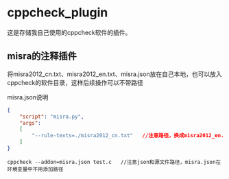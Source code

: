 # cppcheck_plugin
这是存储我自己使用的cppcheck软件的插件。

## misra的注释插件

将misra2012_cn.txt、misra2012_en.txt、misra.json放在自己本地，也可以放入cppcheck的软件目录，这样后续操作可以不带路径

misra.json说明
```json
{
    "script": "misra.py",
    "args": 
    [
        "--rule-texts=./misra2012_cn.txt"   //注意路径，换成misra2012_en.txt英文输出
    ]
}
```

```shell
cppcheck --addon=misra.json test.c   //注意json和源文件路径，misra.json在环境变量中不用添加路径
```
